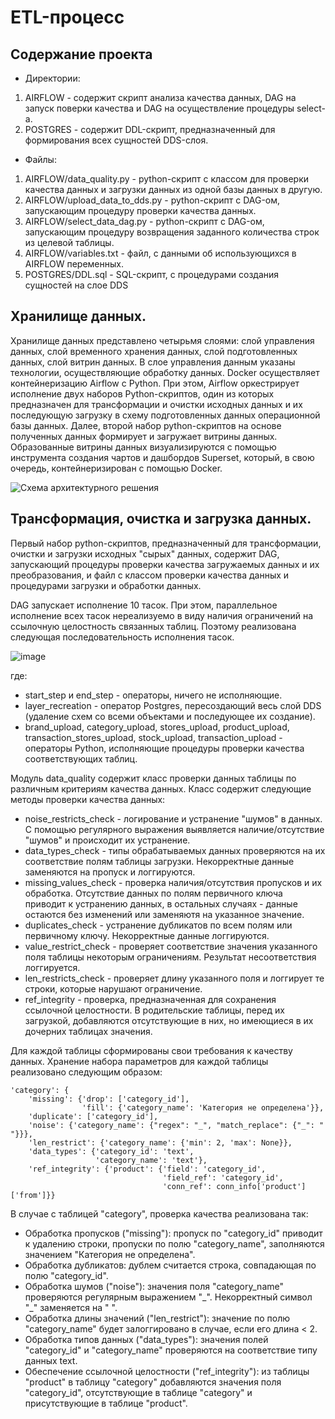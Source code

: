 # ETL-процесс

## Содержание проекта
* Директории:
1. AIRFLOW - содержит скрипт анализа качества данных, DAG на запуск поверки качества и DAG на осуществление процедуры select-а.
2. POSTGRES - содержит DDL-скрипт, предназначенный для формирования всех сущностей DDS-слоя.
* Файлы:
1. AIRFLOW/data_quality.py - python-скрипт с классом для проверки качества данных и загрузки данных из одной базы данных в другую.
2. AIRFLOW/upload_data_to_dds.py - python-скрипт с DAG-ом, запускающим процедуру проверки качества данных.
3. AIRFLOW/select_data_dag.py - python-скрипт с DAG-ом, запускающим процедуру возвращения заданного количества строк из целевой таблицы.
4. AIRFLOW/variables.txt - файл, с данными об использующихся в AIRFLOW переменных.
5. POSTGRES/DDL.sql - SQL-скрипт, с процедурами создания сущностей на слое DDS

## Хранилище данных.
Хранилище данных представлено четырьмя слоями: слой управления данных, слой временного хранения данных,
слой подготовленных данных, слой витрин данных.
В слое управления данным указаны технологии, осуществляющие обработку данных. Docker осуществляет контейнеризацию Airflow с Python.
При этом, Airflow оркестрирует исполнение двух наборов Python-скриптов, один из которых предназначен для трансформации и очистки исходных
данных и их последующую загрузку в схему подготовленных данных операционной базы данных.
Далее, второй набор python-скриптов на основе полученных данных формирует и загружает витрины данных. Образованные витрины данных
визуализируются с помощью инструмента создания чартов и дашбордов Superset, который, в свою очередь, контейнеризирован с помощью Docker.


![Схема архитектурного решения](https://github.com/asetimankulov/internship/assets/98170451/113a49fe-1646-446c-980b-fa714f21d505)


## Трансформация, очистка и загрузка данных.

Первый набор python-скриптов, предназначенный для трансформации, очистки и загрузки исходных "сырых" данных, содержит DAG, запускающий процедуры
проверки качества загружаемых данных и их преобразования, и файл с классом проверки качества данных и процедурами загрузки и обработки данных.

DAG запускает исполнение 10 тасок. При этом, параллельное исполнение всех тасок нереализуемо в виду наличия ограничений на ссылочную целостность
связанных таблиц. Поэтому реализована следующая последовательность исполнения тасок.

![image](https://github.com/asetimankulov/internship/assets/98170451/7d236256-0c15-451c-b75a-10fd6b6a9bc1)

где:
* start_step и end_step - операторы, ничего не исполняющие.
* layer_recreation - оператор Postgres, пересоздающий весь слой DDS (удаление схем со всеми объектами и последующее их создание).
* brand_upload, category_upload, stores_upload, product_upload, transaction_stores_upload, stock_upload, transaction_upload - операторы Python,
исполняющие процедуры проверки качества соответствующих таблиц.

Модуль data_quality содержит класс проверки данных таблицы по различным критериям качества данных.
Класс содержит следующие методы проверки качества данных:
* noise_restricts_check - логирование и устранение "шумов" в данных. С помощью регулярного выражения выявляется наличие/отсутствие "шумов"
и происходит их устранение.
* data_types_check - типы обрабатываемых данных проверяются на их соответствие полям таблицы загрузки. Некорректные данные заменяются
на пропуск и логгируются.
* missing_values_check - проверка наличия/отсутствия пропусков и их обработка. Отсутствие данных по полям первичного ключа приводит к устранению данных, в остальных случаях - данные остаются без изменений или заменяютя на указанное значение.
* duplicates_check - устранение дубликатов по всем полям или первичному ключу. Некорректные данные логгируются.
* value_restrict_check - проверяет соответствие значения указанного поля таблицы некоторым ограничениям. Результат несоответствия логгируется.
* len_restricts_check - проверяет длину указанного поля и логгирует те строки, которые нарушают ограничение.
* ref_integrity - проверка, предназначенная для сохранения ссылочной целостности. В родительские таблицы, перед их загрузкой, добавляются отсутствующие в них, но имеющиеся в их дочерних таблицах значения.

Для каждой таблицы сформированы свои требования к качеству данных. Хранение набора параметров для каждой таблицы реализовано следующим образом:

    'category': {
        'missing': {'drop': ['category_id'],
                    'fill': {'category_name': 'Категория не определена'}},
        'duplicate': ['category_id'],
        'noise': {'category_name': {"regex": "_", "match_replace": {"_": " "}}},
        'len_restrict': {'category_name': {'min': 2, 'max': None}},
        'data_types': {'category_id': 'text',
                       'category_name': 'text'},
        'ref_integrity': {'product': {'field': 'category_id',
                                      'field_ref': 'category_id',
                                      'conn_ref': conn_info['product']['from']}}

В случае с таблицей "category", проверка качества реализована так:
* Обработка пропусков ("missing"): пропуск по "category_id" приводит к удалению строки, пропуски по полю "category_name", заполняются значением "Категория не определена".
* Обработка дубликатов: дублем считается строка, совпадающая по полю "category_id".
* Обработка шумов ("noise"): значения поля "category_name" проверяются регулярным выражением "\_". Некорректный символ "\_" заменяется на " ".
* Обработка длины значений ("len_restrict"): значение по полю "category_name" будет залоггировано в случае, если его длина  < 2.
* Обработка типов данных ("data_types"): значения полей "category_id" и "category_name" проверяются на соответствие типу данных text.
* Обеспечение ссылочной целостности ("ref_integrity"): из таблицы "product" в таблицу "category" добавляются значения поля "category_id", отсутствующие в таблице "category" и присутствующие в таблице "product".










